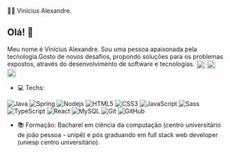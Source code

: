 :man_technologist: Vinícius Alexandre.



## Olá! 👋
Meu nome é Vinícius Alexandre. Sou uma pessoa apaixonada pela tecnologia.Gosto de novos desafios, propondo soluções para os problemas expostos, através do desenvolvimento de software e tecnologias.
<a href="https://www.linkedin.com/in/vin%C3%ADcius-alexandre-6b809b17b/" target="blank"><img align="center" src="https://cdn.jsdelivr.net/npm/simple-icons@3.0.1/icons/linkedin.svg" alt="vinicius" height="20" width="20" /></a>
<a href="https://stackoverflow.com/users/13973423/vin%c3%adcius-alexandre" target="blank"><img align="center" src="https://cdn.jsdelivr.net/npm/simple-icons@3.0.1/icons/stackoverflow.svg" alt="vinicius" height="20" width="20" /></a>
<a href="https://medium.com/@viniciusdevti" target="blank"><img align="center" src="https://cdn.jsdelivr.net/npm/simple-icons@3.0.1/icons/medium.svg" alt="vinicius" height="20" width="20" /></a>

- :computer: Techs: 

![Java](https://img.shields.io/badge/-Java-007396?style=flat-square&logo=java)
![Spring](https://img.shields.io/badge/-Spring-6DB33F?style=flat-square&logo=spring&logoColor=white)
![Nodejs](https://img.shields.io/badge/-Nodejs-339933?style=flat-square&logo=Node.js&logoColor=white)
![HTML5](https://img.shields.io/badge/-HTML5-E34F26?style=flat-square&logo=html5&logoColor=white)
![CSS3](https://img.shields.io/badge/-CSS3-1572B6?style=flat-square&logo=css3)
![JavaScript](https://img.shields.io/badge/-JavaScript-black?style=flat-square&logo=javascript)
![Sass](https://img.shields.io/badge/-Sass-CC6699?style=flat-square&logo=sass&logoColor=white)
![TypeScript](https://img.shields.io/badge/-TypeScript-007ACC?style=flat-square&logo=typescript)
![React](https://img.shields.io/badge/-REACT-1572B6?style=flat-square&logo=REACT)
![MySQL](https://img.shields.io/badge/-MySQL-4479A1?style=flat-square&logo=mysql&logoColor=white)
![Git](https://img.shields.io/badge/-Git-black?style=flat-square&logo=git)
![GitHub](https://img.shields.io/badge/-GitHub-181717?style=flat-square&logo=github)

-  :books: Formação: Bacharel em ciência da computação (centro universitário de joão pessoa - unipê)  e pós graduando em full stack web developer (uniesp centro universitário).


